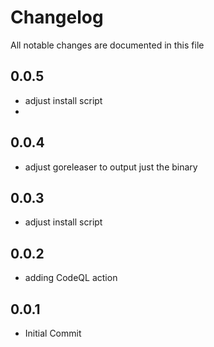 # Changelog

All notable changes are documented in this file


## 0.0.5

- adjust install script
- 
## 0.0.4

- adjust goreleaser to output just the binary

## 0.0.3

- adjust install script

## 0.0.2

- adding CodeQL action

## 0.0.1

- Initial Commit
